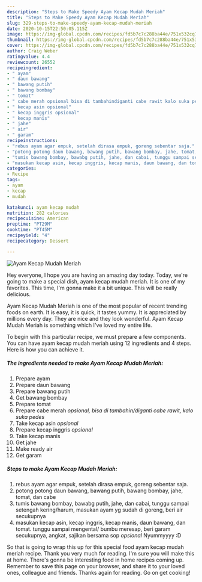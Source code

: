 ```yaml
---
description: "Steps to Make Speedy Ayam Kecap Mudah Meriah"
title: "Steps to Make Speedy Ayam Kecap Mudah Meriah"
slug: 329-steps-to-make-speedy-ayam-kecap-mudah-meriah
date: 2020-10-15T22:50:05.115Z
image: https://img-global.cpcdn.com/recipes/fd5b7c7c288ba44e/751x532cq70/ayam-kecap-mudah-meriah-foto-resep-utama.jpg
thumbnail: https://img-global.cpcdn.com/recipes/fd5b7c7c288ba44e/751x532cq70/ayam-kecap-mudah-meriah-foto-resep-utama.jpg
cover: https://img-global.cpcdn.com/recipes/fd5b7c7c288ba44e/751x532cq70/ayam-kecap-mudah-meriah-foto-resep-utama.jpg
author: Craig Weber
ratingvalue: 4.4
reviewcount: 26552
recipeingredient:
- " ayam"
- " daun bawang"
- " bawang putih"
- " bawang bombay"
- " tomat"
- " cabe merah opsional bisa di tambahindiganti cabe rawit kalo suka pedes"
- " kecap asin opsional"
- " kecap inggris opsional"
- " kecap manis"
- " jahe"
- " air"
- " garam"
recipeinstructions:
- "rebus ayam agar empuk, setelah dirasa empuk, goreng sebentar saja."
- "potong potong daun bawang, bawang putih, bawang bombay, jahe, tomat, dan cabe"
- "tumis bawang bombay, bawabg putih, jahe, dan cabai, tunggu sampai setengah kering/harum, masukan ayam yg sudah di goreng, beri air secukupnya"
- "masukan kecap asin, kecap inggris, kecap manis, daun bawang, dan tomat. tunggu sampai mengental/ bumbu meresap, beri garam secukupnya, angkat, sajikan bersama sop *opsional* Nyummyyyy :D"
categories:
- Recipe
tags:
- ayam
- kecap
- mudah

katakunci: ayam kecap mudah 
nutrition: 282 calories
recipecuisine: American
preptime: "PT29M"
cooktime: "PT45M"
recipeyield: "4"
recipecategory: Dessert

---
```



![Ayam Kecap Mudah Meriah](https://img-global.cpcdn.com/recipes/fd5b7c7c288ba44e/751x532cq70/ayam-kecap-mudah-meriah-foto-resep-utama.jpg)

Hey everyone, I hope you are having an amazing day today. Today, we're going to make a special dish, ayam kecap mudah meriah. It is one of my favorites. This time, I'm gonna make it a bit unique. This will be really delicious.

Ayam Kecap Mudah Meriah is one of the most popular of recent trending foods on earth. It is easy, it is quick, it tastes yummy. It is appreciated by millions every day. They are nice and they look wonderful. Ayam Kecap Mudah Meriah is something which I've loved my entire life.




To begin with this particular recipe, we must prepare a few components. You can have ayam kecap mudah meriah using 12 ingredients and 4 steps. Here is how you can achieve it.

<!--inarticleads1-->

##### The ingredients needed to make Ayam Kecap Mudah Meriah:

1. Prepare  ayam
1. Prepare  daun bawang
1. Prepare  bawang putih
1. Get  bawang bombay
1. Prepare  tomat
1. Prepare  cabe merah *opsional, bisa di tambahin/diganti cabe rawit, kalo suka pedes*
1. Take  kecap asin *opsional*
1. Prepare  kecap inggris *opsional*
1. Take  kecap manis
1. Get  jahe
1. Make ready  air
1. Get  garam




<!--inarticleads2-->

##### Steps to make Ayam Kecap Mudah Meriah:

1. rebus ayam agar empuk, setelah dirasa empuk, goreng sebentar saja.
1. potong potong daun bawang, bawang putih, bawang bombay, jahe, tomat, dan cabe
1. tumis bawang bombay, bawabg putih, jahe, dan cabai, tunggu sampai setengah kering/harum, masukan ayam yg sudah di goreng, beri air secukupnya
1. masukan kecap asin, kecap inggris, kecap manis, daun bawang, dan tomat. tunggu sampai mengental/ bumbu meresap, beri garam secukupnya, angkat, sajikan bersama sop *opsional* Nyummyyyy :D




So that is going to wrap this up for this special food ayam kecap mudah meriah recipe. Thank you very much for reading. I'm sure you will make this at home. There's gonna be interesting food in home recipes coming up. Remember to save this page on your browser, and share it to your loved ones, colleague and friends. Thanks again for reading. Go on get cooking!
